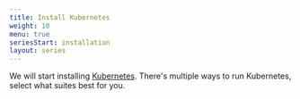 ```yaml
---
title: Install Kubernetes
weight: 10
menu: true
seriesStart: installation
layout: series
---
```


We will start installing [Kubernetes](https://kubernetes.io).
There's multiple ways to run Kubernetes, select what suites best for you.